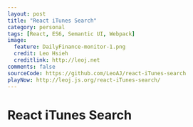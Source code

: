 ```yaml
---
layout: post
title: "React iTunes Search"
category: personal
tags: [React, ES6, Semantic UI, Webpack]
image:
  feature: DailyFinance-monitor-1.png
  credit: Leo Hsieh
  creditlink: http://leoj.net
comments: false
sourceCode: https://github.com/LeoAJ/react-iTunes-search
playNow: http://leoj.js.org/react-iTunes-search/
---
```


# React iTunes Search
